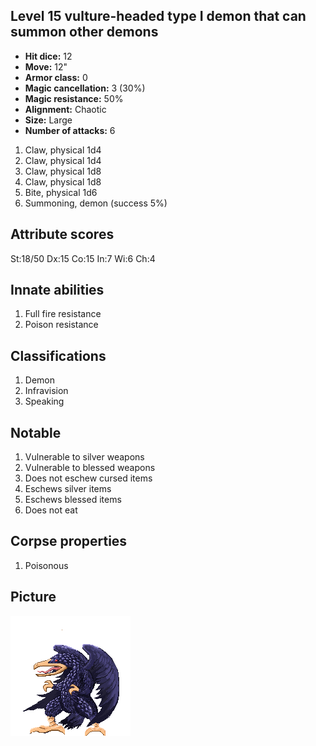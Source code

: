 ## Level 15 vulture-headed type I demon that can summon other demons
- **Hit dice:** 12
- **Move:** 12"
- **Armor class:** 0
- **Magic cancellation:** 3 (30%)
- **Magic resistance:** 50%
- **Alignment:** Chaotic
- **Size:** Large
- **Number of attacks:** 6
1. Claw, physical 1d4
2. Claw, physical 1d4
3. Claw, physical 1d8
4. Claw, physical 1d8
5. Bite, physical 1d6
6. Summoning, demon (success 5%)
## Attribute scores
St:18/50 Dx:15 Co:15 In:7 Wi:6 Ch:4
## Innate abilities
1. Full fire resistance
2. Poison resistance
## Classifications
1. Demon
2. Infravision
3. Speaking
## Notable
1. Vulnerable to silver weapons
2. Vulnerable to blessed weapons
3. Does not eschew cursed items
4. Eschews silver items
5. Eschews blessed items
6. Does not eat
## Corpse properties
1. Poisonous
## Picture
![Vrock](https://github.com/hyvanmielenpelit/GnollHackTileSet/blob/main/Monsters/vrock/vrock.png)
